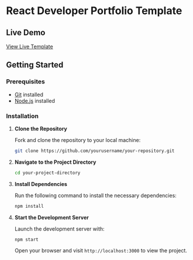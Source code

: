 

# React Developer Portfolio Template

## Live Demo

[View Live Template](https://bethheal.github.io/portfolio-me/)

## Getting Started

### Prerequisites

- [Git](https://git-scm.com/) installed
- [Node.js](https://nodejs.org/en/download/) installed

### Installation

1. **Clone the Repository**

   Fork and clone the repository to your local machine:

   ```bash
   git clone https://github.com/yourusername/your-repository.git
   ```

2. **Navigate to the Project Directory**

   ```bash
   cd your-project-directory
   ```

3. **Install Dependencies**

   Run the following command to install the necessary dependencies:

   ```bash
   npm install
   ```

4. **Start the Development Server**

   Launch the development server with:

   ```bash
   npm start
   ```

   Open your browser and visit `http://localhost:3000` to view the project.



